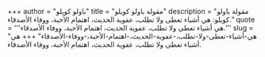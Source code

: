 +++
author = "باولو كويلو"
title = "مقولة باولو كويلو"
description = "مقولة باولو كويلو: هي أشياء تعطى ولا تطلب، عفوية الحديث، اهتمام الأحبة، ووفاء الأصدقاء."
quote = '''هي أشياء تعطى ولا تطلب، عفوية الحديث، اهتمام الأحبة، ووفاء الأصدقاء.'''
slug = "هي-أشياء-تعطى-ولا-تطلب،-عفوية-الحديث،-اهتمام-الأحبة،-ووفاء-الأصدقاء"
+++
هي أشياء تعطى ولا تطلب، عفوية الحديث، اهتمام الأحبة، ووفاء الأصدقاء.
